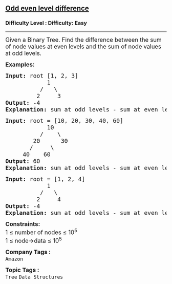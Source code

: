 <h2><a href="https://www.geeksforgeeks.org/problems/odd-even-level-difference/1?page=6&category=Tree&sortBy=submissions">Odd even level difference</a></h2><h3>Difficulty Level : Difficulty: Easy</h3><hr><div class="problems_problem_content__Xm_eO"><p><span style="font-size: 18px;">Given a Binary Tree. Find the difference between the sum of node values at even levels and the sum of node values at odd levels.</span></p>
<p><strong><span style="font-size: 18px;">Examples:</span></strong></p>
<pre><span style="font-size: 18px;"><strong>Input: </strong>root [1, 2, 3]
            1
          /   \
         2     3</span>
<span style="font-size: 18px;"><strong>Output:</strong> -4</span>
<span style="font-size: 18px;"><strong>Explanation: </strong>sum at odd levels - sum at even levels = (1)-(2+3) = 1-5 = -4</span>
</pre>
<pre><span style="font-size: 18px;"><strong>Input: </strong>root = [10, 20, 30, 40, 60]
            10
          /    \
        20      30
       /     \         
     40    60      </span>
<span style="font-size: 18px;"><strong>Output:</strong> 60</span>
<span style="font-size: 18px;"><strong>Explanation: </strong>sum at odd levels - sum at even levels = (10+40+60) - (20+30) = 110 - 50 = 60</span> </pre>
<pre><span style="font-size: 18px;"><strong>Input: </strong>root = [1, 2, 4]
            1
          /   \
         2     4</span>
<span style="font-size: 18px;"><strong>Output:</strong> -4</span>
<span style="font-size: 18px;"><strong>Explanation: </strong>sum at odd levels - sum at even levels = (1)-(2+4) = 1-6 = -5</span></pre>
<p><span style="font-size: 18px;"><strong>Constraints:</strong><br>1 ≤ number of nodes ≤ 10<sup>5<br></sup>1 ≤ node-&gt;data ≤ 10<sup>5</sup><sup><br></sup></span></p></div><p><span style=font-size:18px><strong>Company Tags : </strong><br><code>Amazon</code>&nbsp;<br><p><span style=font-size:18px><strong>Topic Tags : </strong><br><code>Tree</code>&nbsp;<code>Data Structures</code>&nbsp;